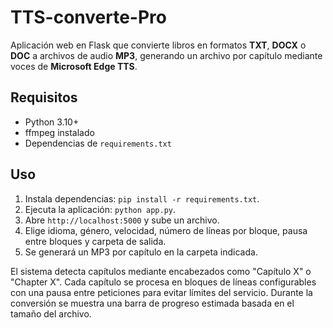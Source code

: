 # TTS-converte-Pro

Aplicación web en Flask que convierte libros en formatos **TXT**, **DOCX** o **DOC** a archivos de audio **MP3**, generando un archivo por capítulo mediante voces de **Microsoft Edge TTS**.

## Requisitos
- Python 3.10+
- ffmpeg instalado
- Dependencias de `requirements.txt`

## Uso
1. Instala dependencias: `pip install -r requirements.txt`.
2. Ejecuta la aplicación: `python app.py`.
3. Abre `http://localhost:5000` y sube un archivo.
4. Elige idioma, género, velocidad, número de líneas por bloque, pausa entre bloques y carpeta de salida.
5. Se generará un MP3 por capítulo en la carpeta indicada.

El sistema detecta capítulos mediante encabezados como "Capítulo X" o "Chapter X". Cada capítulo se procesa en bloques de líneas configurables con una pausa entre peticiones para evitar límites del servicio. Durante la conversión se muestra una barra de progreso estimada basada en el tamaño del archivo.
